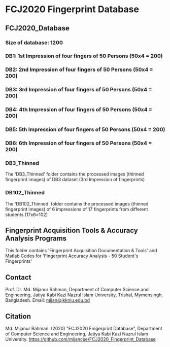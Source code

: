 # FCJ2020 Fingerprint Database

## FCJ2020_Database

### Size of database: 1200
### DB1: 1st Impression of four fingers of 50 Persons (50x4 = 200)
### DB2: 2nd Impression of four fingers of 50 Persons (50x4 = 200)
### DB3: 3rd Impression of four fingers of 50 Persons (50x4 = 200)
### DB4: 4th Impression of four fingers of 50 Persons (50x4 = 200)
### DB5: 5th Impression of four fingers of 50 Persons (50x4 = 200)
### DB6: 6th Impression of four fingers of 50 Persons (50x4 = 200)

### DB3_Thinned
The 'DB3_Thinned' folder contains the processed images (thinned fingerprint images) of DB3 dataset (3rd Impression of fingerprints)

### DB102_Thinned
The 'DB102_Thinned' folder contains the processed images (thinned fingerprint images) of 6 impressions of 17 fingerprints from different students (17x6=102)

## Fingerprint Acquisition Tools & Accuracy Analysis Programs
This folder contains 'Fingerprint Acquisition Documentation & Tools' and Matlab Codes for 'Fingerprint Accuracy Analysis - 50 Student's Fingerprints'

## Contact
Prof. Dr. Md. Mijanur Rahman, Department of Computer Science and Engineering, Jatiya Kabi Kazi Nazrul Islam University, Trishal, Mymensingh, Bangladesh. Email: mijan@jkkniu.edu.bd


## Citation
Md. Mijanur Rahman. (2020) "FCJ2020 Fingerprint Database", Department of Computer Science and Engineering, Jatiya Kabi Kazi Nazrul Islam University. https://github.com/mijancse/FCJ2020_Fingerprint_Database
